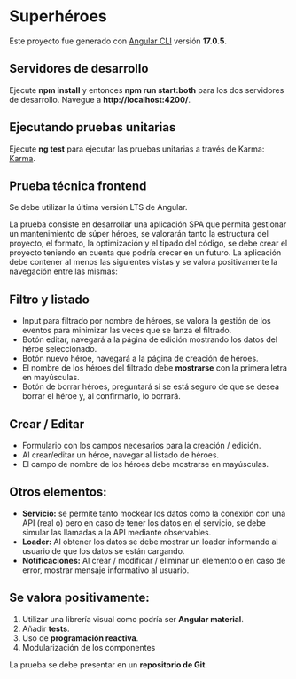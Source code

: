 # Superhéroes

Este proyecto fue generado con [Angular CLI](https://github.com/angular/angular-cli) versión **17.0.5**.

## Servidores de desarrollo

Ejecute **npm install** y entonces **npm run start:both** para los dos servidores de desarrollo. Navegue a **http://localhost:4200/**.

## Ejecutando pruebas unitarias

Ejecute **ng test** para ejecutar las pruebas unitarias a través de Karma: [Karma](https://karma-runner.github.io).


## Prueba técnica frontend

Se debe utilizar la última versión LTS de Angular.

La prueba consiste en desarrollar una aplicación SPA que permita gestionar un mantenimiento de súper héroes, se valorarán tanto la estructura del proyecto, el formato, la optimización y el tipado del código, se debe crear el proyecto teniendo en cuenta que podría crecer en un futuro.
La aplicación debe contener al menos las siguientes vistas y se valora positivamente la navegación entre las mismas:

## Filtro y listado
- Input para filtrado por nombre de héroes, se valora la gestión de los eventos para minimizar las veces que se lanza el filtrado.
- Botón editar, navegará a la página de edición mostrando los datos del héroe seleccionado.
- Botón nuevo héroe, navegará a la página de creación de héroes.
- El nombre de los héroes del filtrado debe **mostrarse** con la primera letra en mayúsculas.
- Botón de borrar héroes, preguntará si se está seguro de que se desea borrar el héroe y, al confirmarlo, lo borrará.

## Crear / Editar
- Formulario con los campos necesarios para la creación / edición.
- Al crear/editar un héroe, navegar al listado de héroes.
- El campo de nombre de los héroes debe mostrarse en mayúsculas.

## Otros elementos:
- **Servicio:** se permite tanto mockear los datos como la conexión con una API (real o) pero en caso de tener los datos en el servicio, se debe simular las llamadas a la API mediante observables.
- **Loader:** Al obtener los datos se debe mostrar un loader informando al usuario de que los datos se están cargando.
- **Notificaciones:** Al crear / modificar / eliminar un elemento o en caso de error, mostrar mensaje informativo al usuario.

## Se valora positivamente:
1. Utilizar una librería visual como podría ser **Angular material**.
2. Añadir **tests**.
3. Uso de **programación reactiva**.
4. Modularización de los componentes

La prueba se debe presentar en un **repositorio de Git**.
